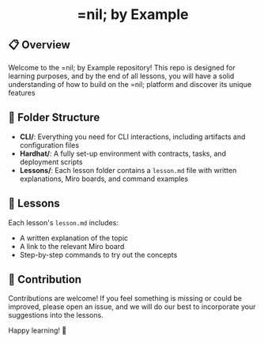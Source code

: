 
<div align="center">
  <h1>=nil; by Example</h1>
</div>

## 📋 Overview

Welcome to the =nil; by Example repository! This repo is designed for learning purposes, and by the end of all lessons, you will have a solid understanding of how to build on the =nil; platform and discover its unique features

## 📁 Folder Structure

- **CLI/**: Everything you need for CLI interactions, including artifacts and configuration files
- **Hardhat/**: A fully set-up environment with contracts, tasks, and deployment scripts
- **Lessons/**: Each lesson folder contains a `lesson.md` file with written explanations, Miro boards, and command examples


## 📖 Lessons

Each lesson's `lesson.md` includes:
- A written explanation of the topic
- A link to the relevant Miro board
- Step-by-step commands to try out the concepts

## 🤝 Contribution

Contributions are welcome! If you feel something is missing or could be improved, please open an issue, and we will do our best to incorporate your suggestions into the lessons.

Happy learning! 🎉
